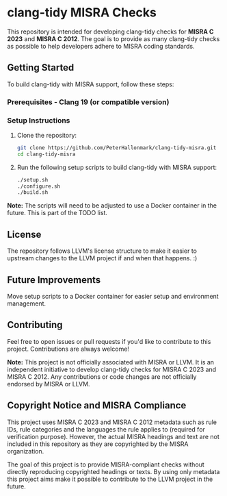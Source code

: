# clang-tidy MISRA Checks

This repository is intended for developing clang-tidy checks for **MISRA
C 2023** and **MISRA C 2012**. The goal is to provide as many clang-tidy
checks as possible to help developers adhere to MISRA coding standards.

## Getting Started

To build clang-tidy with MISRA support, follow these steps:

### Prerequisites - Clang 19 (or compatible version)

### Setup Instructions

1. Clone the repository:
   ```bash
   git clone https://github.com/PeterHallonmark/clang-tidy-misra.git
   cd clang-tidy-misra

2. Run the following setup scripts to build clang-tidy with MISRA support:
   ```bash
   ./setup.sh
   ./configure.sh
   ./build.sh

**Note:** The scripts will need to be adjusted to use a Docker container in
the future. This is part of the TODO list.

## License

The repository follows LLVM's license structure to make it easier to upstream
changes to the LLVM project if and when that happens. :)

## Future Improvements

Move setup scripts to a Docker container for easier setup and environment
management.

## Contributing

Feel free to open issues or pull requests if you'd like to contribute to
this project. Contributions are always welcome!

**Note:** This project is not officially associated with MISRA or LLVM. It is
an independent initiative to develop clang-tidy checks for MISRA C 2023 and
MISRA C 2012. Any contributions or code changes are not officially endorsed
by MISRA or LLVM.

## Copyright Notice and MISRA Compliance

This project uses MISRA C 2023 and MISRA C 2012 metadata such as rule
IDs, rule categories and the languages the rule applies to (required for
verification purpose). However, the actual MISRA headings and text are not
included in this repository as they are copyrighted by the MISRA organization.

The goal of this project is to provide MISRA-compliant checks without directly
reproducing copyrighted headings or texts. By using only metadata this
project aims make it possible to contribute to the LLVM project in the future.
